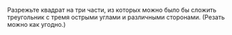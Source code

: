 Разрежьте квадрат на три части, из которых можно было бы сложить треугольник с тремя острыми углами и различными сторонами. (Резать можно как угодно.)